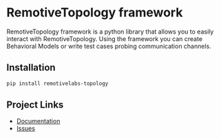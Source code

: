 # RemotiveTopology framework

RemotiveTopology framework is a python library that allows you to easily interact with RemotiveTopology. Using the framework you can create Behavioral Models or write test cases probing communication channels.

## Installation

```bash
pip install remotivelabs-topology
```

## Project Links

- [Documentation](https://docs.remotivelabs.com/)
- [Issues](mailto:support@remotivelabs.com)
